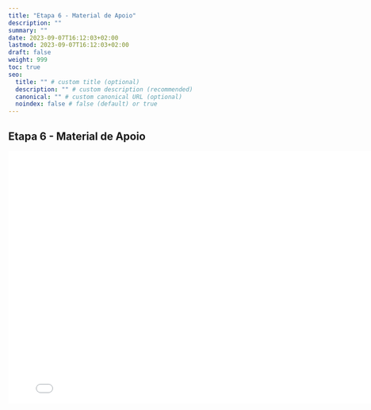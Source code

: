 ```yaml
---
title: "Etapa 6 - Material de Apoio"
description: ""
summary: ""
date: 2023-09-07T16:12:03+02:00
lastmod: 2023-09-07T16:12:03+02:00
draft: false
weight: 999
toc: true
seo:
  title: "" # custom title (optional)
  description: "" # custom description (recommended)
  canonical: "" # custom canonical URL (optional)
  noindex: false # false (default) or true
---
```


## Etapa 6 - Material de Apoio

<iframe src="../../pdfs/Semana7.pdf" frameborder="0" width="800" height="510"></iframe>

